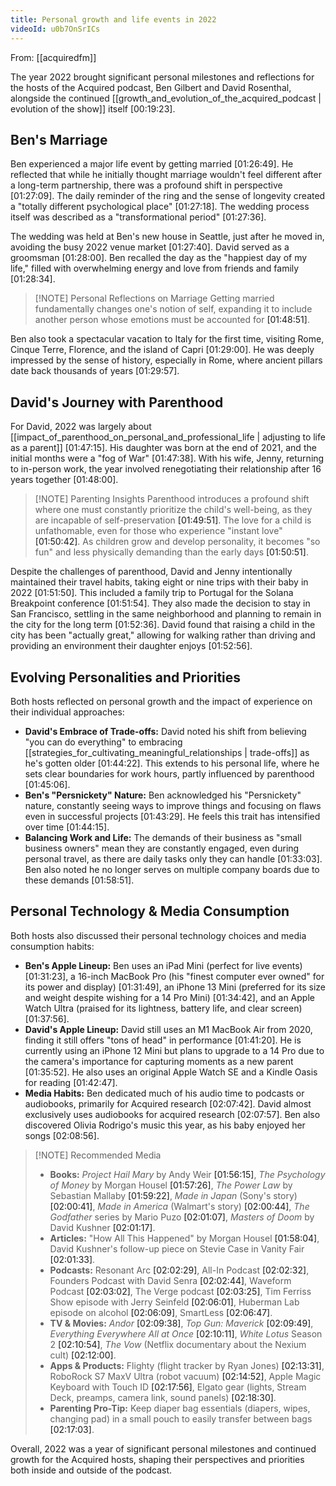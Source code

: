 ```yaml
---
title: Personal growth and life events in 2022
videoId: u0b7OnSrICs
---
```


From: [[acquiredfm]] <br/> 

The year 2022 brought significant personal milestones and reflections for the hosts of the Acquired podcast, Ben Gilbert and David Rosenthal, alongside the continued [[growth_and_evolution_of_the_acquired_podcast | evolution of the show]] itself <a class="yt-timestamp" data-t="00:19:23">[00:19:23]</a>.

## Ben's Marriage

Ben experienced a major life event by getting married <a class="yt-timestamp" data-t="01:26:49">[01:26:49]</a>. He reflected that while he initially thought marriage wouldn't feel different after a long-term partnership, there was a profound shift in perspective <a class="yt-timestamp" data-t="01:27:09">[01:27:09]</a>. The daily reminder of the ring and the sense of longevity created a "totally different psychological place" <a class="yt-timestamp" data-t="01:27:18">[01:27:18]</a>. The wedding process itself was described as a "transformational period" <a class="yt-timestamp" data-t="01:27:36">[01:27:36]</a>.

The wedding was held at Ben's new house in Seattle, just after he moved in, avoiding the busy 2022 venue market <a class="yt-timestamp" data-t="01:27:40">[01:27:40]</a>. David served as a groomsman <a class="yt-timestamp" data-t="01:28:00">[01:28:00]</a>. Ben recalled the day as the "happiest day of my life," filled with overwhelming energy and love from friends and family <a class="yt-timestamp" data-t="01:28:34">[01:28:34]</a>.

> [!NOTE] Personal Reflections on Marriage
> Getting married fundamentally changes one's notion of self, expanding it to include another person whose emotions must be accounted for <a class="yt-timestamp" data-t="01:48:51">[01:48:51]</a>.

Ben also took a spectacular vacation to Italy for the first time, visiting Rome, Cinque Terre, Florence, and the island of Capri <a class="yt-timestamp" data-t="01:29:00">[01:29:00]</a>. He was deeply impressed by the sense of history, especially in Rome, where ancient pillars date back thousands of years <a class="yt-timestamp" data-t="01:29:57">[01:29:57]</a>.

## David's Journey with Parenthood

For David, 2022 was largely about [[impact_of_parenthood_on_personal_and_professional_life | adjusting to life as a parent]] <a class="yt-timestamp" data-t="01:47:15">[01:47:15]</a>. His daughter was born at the end of 2021, and the initial months were a "fog of War" <a class="yt-timestamp" data-t="01:47:38">[01:47:38]</a>. With his wife, Jenny, returning to in-person work, the year involved renegotiating their relationship after 16 years together <a class="yt-timestamp" data-t="01:48:00">[01:48:00]</a>.

> [!NOTE] Parenting Insights
> Parenthood introduces a profound shift where one must constantly prioritize the child's well-being, as they are incapable of self-preservation <a class="yt-timestamp" data-t="01:49:51">[01:49:51]</a>. The love for a child is unfathomable, even for those who experience "instant love" <a class="yt-timestamp" data-t="01:50:42">[01:50:42]</a>. As children grow and develop personality, it becomes "so fun" and less physically demanding than the early days <a class="yt-timestamp" data-t="01:50:51">[01:50:51]</a>.

Despite the challenges of parenthood, David and Jenny intentionally maintained their travel habits, taking eight or nine trips with their baby in 2022 <a class="yt-timestamp" data-t="01:51:50">[01:51:50]</a>. This included a family trip to Portugal for the Solana Breakpoint conference <a class="yt-timestamp" data-t="01:51:54">[01:51:54]</a>. They also made the decision to stay in San Francisco, settling in the same neighborhood and planning to remain in the city for the long term <a class="yt-timestamp" data-t="01:52:36">[01:52:36]</a>. David found that raising a child in the city has been "actually great," allowing for walking rather than driving and providing an environment their daughter enjoys <a class="yt-timestamp" data-t="01:52:56">[01:52:56]</a>.

## Evolving Personalities and Priorities

Both hosts reflected on personal growth and the impact of experience on their individual approaches:

*   **David's Embrace of Trade-offs:** David noted his shift from believing "you can do everything" to embracing [[strategies_for_cultivating_meaningful_relationships | trade-offs]] as he's gotten older <a class="yt-timestamp" data-t="01:44:22">[01:44:22]</a>. This extends to his personal life, where he sets clear boundaries for work hours, partly influenced by parenthood <a class="yt-timestamp" data-t="01:45:06">[01:45:06]</a>.
*   **Ben's "Persnickety" Nature:** Ben acknowledged his "Persnickety" nature, constantly seeing ways to improve things and focusing on flaws even in successful projects <a class="yt-timestamp" data-t="01:43:29">[01:43:29]</a>. He feels this trait has intensified over time <a class="yt-timestamp" data-t="01:44:15">[01:44:15]</a>.
*   **Balancing Work and Life:** The demands of their business as "small business owners" mean they are constantly engaged, even during personal travel, as there are daily tasks only they can handle <a class="yt-timestamp" data-t="01:33:03">[01:33:03]</a>. Ben also noted he no longer serves on multiple company boards due to these demands <a class="yt-timestamp" data-t="01:58:51">[01:58:51]</a>.

## Personal Technology & Media Consumption

Both hosts also discussed their personal technology choices and media consumption habits:

*   **Ben's Apple Lineup:** Ben uses an iPad Mini (perfect for live events) <a class="yt-timestamp" data-t="01:31:23">[01:31:23]</a>, a 16-inch MacBook Pro (his "finest computer ever owned" for its power and display) <a class="yt-timestamp" data-t="01:31:49">[01:31:49]</a>, an iPhone 13 Mini (preferred for its size and weight despite wishing for a 14 Pro Mini) <a class="yt-timestamp" data-t="01:34:42">[01:34:42]</a>, and an Apple Watch Ultra (praised for its lightness, battery life, and clear screen) <a class="yt-timestamp" data-t="01:37:56">[01:37:56]</a>.
*   **David's Apple Lineup:** David still uses an M1 MacBook Air from 2020, finding it still offers "tons of head" in performance <a class="yt-timestamp" data-t="01:41:20">[01:41:20]</a>. He is currently using an iPhone 12 Mini but plans to upgrade to a 14 Pro due to the camera's importance for capturing moments as a new parent <a class="yt-timestamp" data-t="01:35:52">[01:35:52]</a>. He also uses an original Apple Watch SE and a Kindle Oasis for reading <a class="yt-timestamp" data-t="01:42:47">[01:42:47]</a>.
*   **Media Habits:** Ben dedicated much of his audio time to podcasts or audiobooks, primarily for Acquired research <a class="yt-timestamp" data-t="02:07:42">[02:07:42]</a>. David almost exclusively uses audiobooks for acquired research <a class="yt-timestamp" data-t="02:07:57">[02:07:57]</a>. Ben also discovered Olivia Rodrigo's music this year, as his baby enjoyed her songs <a class="yt-timestamp" data-t="02:08:56">[02:08:56]</a>.

> [!NOTE] Recommended Media
> *   **Books:** *Project Hail Mary* by Andy Weir <a class="yt-timestamp" data-t="01:56:15">[01:56:15]</a>, *The Psychology of Money* by Morgan Housel <a class="yt-timestamp" data-t="01:57:26">[01:57:26]</a>, *The Power Law* by Sebastian Mallaby <a class="yt-timestamp" data-t="01:59:22">[01:59:22]</a>, *Made in Japan* (Sony's story) <a class="yt-timestamp" data-t="02:00:41">[02:00:41]</a>, *Made in America* (Walmart's story) <a class="yt-timestamp" data-t="02:00:44">[02:00:44]</a>, *The Godfather* series by Mario Puzo <a class="yt-timestamp" data-t="02:01:07">[02:01:07]</a>, *Masters of Doom* by David Kushner <a class="yt-timestamp" data-t="02:01:17">[02:01:17]</a>.
> *   **Articles:** "How All This Happened" by Morgan Housel <a class="yt-timestamp" data-t="01:58:04">[01:58:04]</a>, David Kushner's follow-up piece on Stevie Case in Vanity Fair <a class="yt-timestamp" data-t="02:01:33">[02:01:33]</a>.
> *   **Podcasts:** Resonant Arc <a class="yt-timestamp" data-t="02:02:29">[02:02:29]</a>, All-In Podcast <a class="yt-timestamp" data-t="02:02:32">[02:02:32]</a>, Founders Podcast with David Senra <a class="yt-timestamp" data-t="02:02:44">[02:02:44]</a>, Waveform Podcast <a class="yt-timestamp" data-t="02:03:02">[02:03:02]</a>, The Verge podcast <a class="yt-timestamp" data-t="02:03:25">[02:03:25]</a>, Tim Ferriss Show episode with Jerry Seinfeld <a class="yt-timestamp" data-t="02:06:01">[02:06:01]</a>, Huberman Lab episode on alcohol <a class="yt-timestamp" data-t="02:06:09">[02:06:09]</a>, SmartLess <a class="yt-timestamp" data-t="02:06:47">[02:06:47]</a>.
> *   **TV & Movies:** *Andor* <a class="yt-timestamp" data-t="02:09:38">[02:09:38]</a>, *Top Gun: Maverick* <a class="yt-timestamp" data-t="02:09:49">[02:09:49]</a>, *Everything Everywhere All at Once* <a class="yt-timestamp" data-t="02:10:11">[02:10:11]</a>, *White Lotus* Season 2 <a class="yt-timestamp" data-t="02:10:54">[02:10:54]</a>, *The Vow* (Netflix documentary about the Nexium cult) <a class="yt-timestamp" data-t="02:12:00">[02:12:00]</a>.
> *   **Apps & Products:** Flighty (flight tracker by Ryan Jones) <a class="yt-timestamp" data-t="02:13:31">[02:13:31]</a>, RoboRock S7 MaxV Ultra (robot vacuum) <a class="yt-timestamp" data-t="02:14:52">[02:14:52]</a>, Apple Magic Keyboard with Touch ID <a class="yt-timestamp" data-t="02:17:56">[02:17:56]</a>, Elgato gear (lights, Stream Deck, preamps, camera link, sound panels) <a class="yt-timestamp" data-t="02:18:30">[02:18:30]</a>.
> *   **Parenting Pro-Tip:** Keep diaper bag essentials (diapers, wipes, changing pad) in a small pouch to easily transfer between bags <a class="yt-timestamp" data-t="02:17:03">[02:17:03]</a>.

Overall, 2022 was a year of significant personal milestones and continued growth for the Acquired hosts, shaping their perspectives and priorities both inside and outside of the podcast.